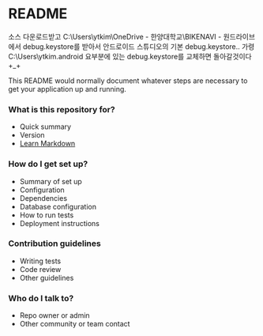 # README #
소스 다운로드받고
C:\Users\ytkim\OneDrive - 한양대학교\BIKENAVI - 원드라이브에서 debug.keystore를 받아서 안드로이드 스튜디오의 기본 debug.keystore.. 가령 C:\Users\ytkim\.android 요부분에 있는 debug.keystore를 교체하면 돌아갈것이다 +_+ 


This README would normally document whatever steps are necessary to get your application up and running.

### What is this repository for? ###

* Quick summary
* Version
* [Learn Markdown](https://bitbucket.org/tutorials/markdowndemo)

### How do I get set up? ###

* Summary of set up
* Configuration
* Dependencies
* Database configuration
* How to run tests
* Deployment instructions

### Contribution guidelines ###

* Writing tests
* Code review
* Other guidelines

### Who do I talk to? ###

* Repo owner or admin
* Other community or team contact